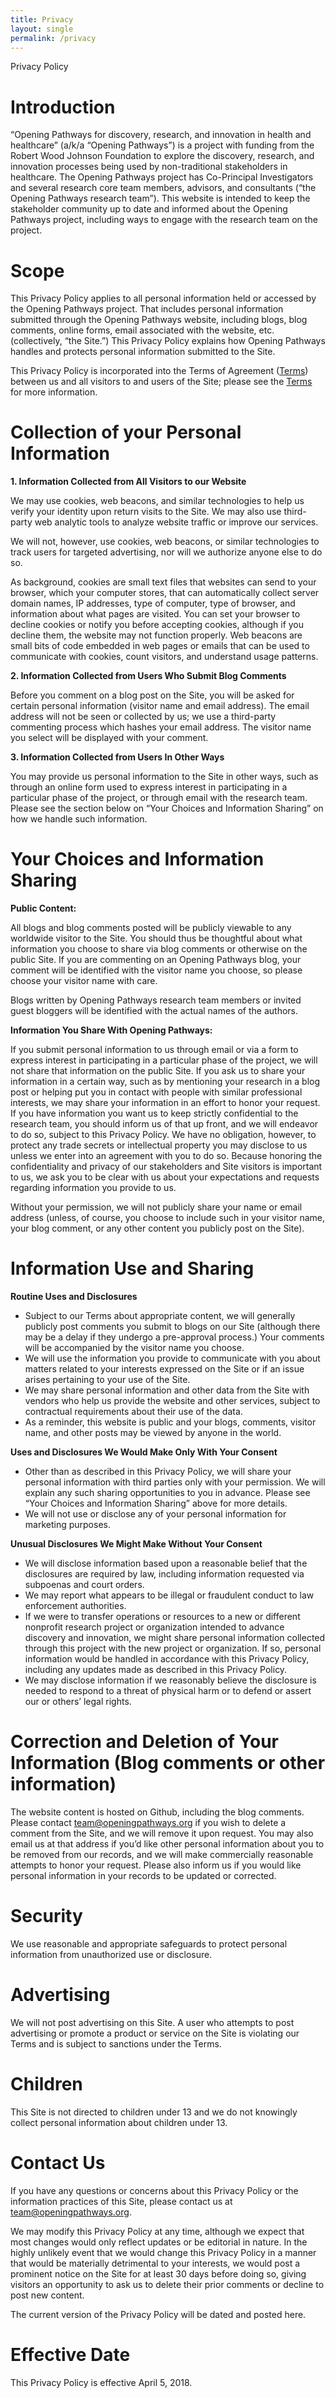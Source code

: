 ```yaml
---
title: Privacy
layout: single
permalink: /privacy
---
```

Privacy Policy

# Introduction

“Opening Pathways for discovery, research, and innovation in health and healthcare” (a/k/a “Opening Pathways”) is a project with funding from the Robert Wood Johnson Foundation to explore the discovery, research, and innovation processes being used by non-traditional stakeholders in healthcare. The Opening Pathways project has Co-Principal Investigators and several research core team members, advisors, and consultants (“the Opening Pathways research team”). This website is intended to keep the stakeholder community up to date and informed about the Opening Pathways project, including ways to engage with the research team on the project.

# Scope

This Privacy Policy applies to all personal information held or accessed by the Opening Pathways project. That includes personal information submitted through the Opening Pathways website, including blogs, blog comments, online forms, email associated with the website, etc. (collectively, “the Site.”) This Privacy Policy explains how Opening Pathways handles and protects personal information submitted to the Site. 

This Privacy Policy is incorporated into the Terms of Agreement ([Terms](http://openingpathways.org/terms.html)) between us and all visitors to and users of the Site; please see the [Terms](http://openingpathways.org/terms.html) for more information.

# Collection of your Personal Information

**1. Information Collected from All Visitors to our Website**

We may use cookies, web beacons, and similar technologies to help us verify your identity upon return visits to the Site. We may also use third-party web analytic tools to analyze website traffic or improve our services. 

We will not, however, use cookies, web beacons, or similar technologies to track users for targeted advertising, nor will we authorize anyone else to do so.

As background, cookies are small text files that websites can send to your browser, which your computer stores, that can automatically collect server domain names, IP addresses, type of computer, type of browser, and information about what pages are visited. You can set your browser to decline cookies or notify you before accepting cookies, although if you decline them, the website may not function properly. Web beacons are small bits of code embedded in web pages or emails that can be used to communicate with cookies, count visitors, and understand usage patterns.

**2. Information Collected from Users Who Submit Blog Comments**

Before you comment on a blog post on the Site, you will be asked for certain personal information (visitor name and email address). The email address will not be seen or collected by us; we use a third-party commenting process which hashes your email address. The visitor name you select will be displayed with your comment.
 
**3. Information Collected from Users In Other Ways**

You may provide us personal information to the Site in other ways, such as through an online form used to express interest in participating in a particular phase of the project, or through email with the research team. Please see the section below on “Your Choices and Information Sharing” on how we handle such information.

# Your Choices and Information Sharing

**Public Content:**

All blogs and blog comments posted will be publicly viewable to any worldwide visitor to the Site. You should thus be thoughtful about what information you choose to share via blog comments or otherwise on the public Site. If you are commenting on an Opening Pathways blog, your comment will be identified with the visitor name you choose, so please choose your visitor name with care.

Blogs written by Opening Pathways research team members or invited guest bloggers will be identified with the actual names of the authors.

**Information You Share With Opening Pathways:**

If you submit personal information to us through email or via a form to express interest in participating in a particular phase of the project, we will not share that information on the public Site. If you ask us to share your information in a certain way, such as by mentioning your research in a blog post or helping put you in contact with people with similar professional interests, we may share your information in an effort to honor your request.  If you have information you want us to keep strictly confidential to the research team, you should inform us of that up front, and we will endeavor to do so, subject to this Privacy Policy.  We have no obligation, however, to protect any trade secrets or intellectual property you may disclose to us unless we enter into an agreement with you to do so. Because honoring the confidentiality and privacy of our stakeholders and Site visitors is important to us, we ask you to be clear with us about your expectations and requests regarding information you provide to us.   

Without your permission, we will not publicly share your name or email address (unless, of course, you choose to include such in your visitor name, your blog comment, or any other content you publicly post on the Site).

# Information Use and Sharing

**Routine Uses and Disclosures**

* Subject to our Terms about appropriate content, we will generally publicly post comments you submit to blogs on our Site (although there may be a delay if they undergo a pre-approval process.)  Your comments will be accompanied by the visitor name you choose.
* We will use the information you provide to communicate with you about matters related to your interests expressed on the Site or if an issue arises pertaining to your use of the Site.
* We may share personal information and other data from the Site with vendors who help us provide the website and other services, subject to contractual requirements about their use of the data.
* As a reminder, this website is public and your blogs, comments, visitor name, and other posts may be viewed by anyone in the world. 

**Uses and Disclosures We Would Make Only With Your Consent**

* Other than as described in this Privacy Policy, we will share your personal information with third parties only with your permission. We will explain any such sharing opportunities to you in advance. Please see “Your Choices and Information Sharing” above for more details.
* We will not use or disclose any of your personal information for marketing purposes.

**Unusual Disclosures We Might Make Without Your Consent**
* We will disclose information based upon a reasonable belief that the disclosures are required by law, including information requested via subpoenas and court orders.
* We may report what appears to be illegal or fraudulent conduct to law enforcement authorities.
* If we were to transfer operations or resources to a new or different nonprofit research project or organization intended to advance discovery and innovation, we might share personal information collected through this project with the new project or organization. If so, personal information would be handled in accordance with this Privacy Policy, including any updates made as described in this Privacy Policy.
* We may disclose information if we reasonably believe the disclosure is needed to respond to a threat of physical harm or to defend or assert our or others’ legal rights.

# Correction and Deletion of Your Information (Blog comments or other information)

The website content is hosted on Github, including the blog comments. Please contact team@openingpathways.org if you wish to delete a comment from the Site, and we will remove it upon request. You may also email us at that address if you’d like other personal information about you to be removed from our records, and we will make commercially reasonable attempts to honor your request. Please also inform us if you would like personal information in your records to be updated or corrected.

# Security

We use reasonable and appropriate safeguards to protect personal information from unauthorized use or disclosure.

# Advertising

We will not post advertising on this Site. A user who attempts to post advertising or promote a product or service on the Site is violating our Terms and is subject to sanctions under the Terms.

# Children

This Site is not directed to children under 13 and we do not knowingly collect personal information about children under 13.

# Contact Us
If you have any questions or concerns about this Privacy Policy or the information practices of this Site, please contact us at team@openingpathways.org. 

We may modify this Privacy Policy at any time, although we expect that most changes would only reflect updates or be editorial in nature. In the highly unlikely event that we would change this Privacy Policy in a manner that would be materially detrimental to your interests, we would post a prominent notice on the Site for at least 30 days before doing so, giving visitors an opportunity to ask us to delete their prior comments or decline to post new content. 

The current version of the Privacy Policy will be dated and posted here.

# Effective Date

This Privacy Policy is effective April 5, 2018.
